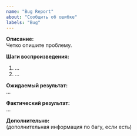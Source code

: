 ```yaml
---
name: "Bug Report"
about: "Сообщить об ошибке"
labels: "Bug"
---
```


**Описание:**  
Четко опишите проблему.

**Шаги воспроизведения:**  
1. ...  
2. ...  

**Ожидаемый результат:**  
...  

**Фактический результат:**  
...  

**Дополнительно:**  
(дополнительная информация по багу, если есть)
